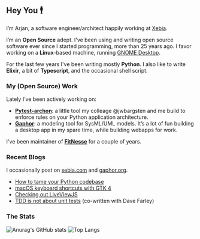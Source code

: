 ## Hey You 🕴️

I’m Arjan, a software engineer/architect happily working at [Xebia](https://xebia.com).

I’m an **Open Source** adept. I've been using and writing open source software ever since I started programming, more than 25 years ago. I favor working on a **Linux**-based machine, running [GNOME Desktop](https://gnome.org).

For the last few years I've been writing mostly **Python**. I also like to write **Elixir**, a bit of **Typescript**, and the occasional shell script.

### My (Open Source) Work

Lately I’ve been actively working on:

- **[Pytest-archon](https://github.com/jwbargsten/pytest-archon)**: a little tool my colleage @jwbargsten and me build to enforce rules on your Python application architecture.
- **[Gaphor](https://github.com/gaphor/gaphor)**: a modeling tool for SysML/UML models. It’s a lot of fun building a desktop app in my spare time, while building webapps for work.

I've been maintainer of **[FitNesse](https://github.com/fitnesse)** for a couple of years.

### Recent Blogs

I occasionally post on [xebia.com](https://xebia.com/blog/author/amolenaar/) and [gaphor.org](https://gaphor.org/blog/).

- [How to tame your Python codebase](https://xebia.com/blog/how-to-tame-your-python-codebase/)
- [macOS keyboard shortcuts with GTK 4](https://gaphor.org/2022/12/10/gtk4-macos-keybindings/)
- [Checking out LiveViewJS](https://xebia.com/blog/checking-out-liveviewjs/)
- [TDD is not about unit tests](https://xebia.com/blog/tdd-not-unit-tests/) (co-written with Dave Farley)

### The Stats

![Anurag's GitHub stats](https://github-readme-stats.vercel.app/api?username=amolenaar&show_icons=true&hide_title=true&include_all_commits=true)
![Top Langs](https://github-readme-stats.vercel.app/api/top-langs/?username=amolenaar&layout=compact)

<!--
**amolenaar/amolenaar** is a ✨ _special_ ✨ repository because its `README.md` (this file) appears on your GitHub profile.

Here are some ideas to get you started:

- 🔭 I’m currently working on ...
- 🌱 I’m currently learning ...
- 👯 I’m looking to collaborate on ...
- 🤔 I’m looking for help with ...
- 💬 Ask me about ...
- 📫 How to reach me: ...
- 😄 Pronouns: ...
- ⚡ Fun fact: ...
-->
